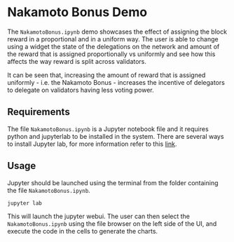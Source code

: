 # Nakamoto Bonus Demo

The `NakamotoBonus.ipynb` demo showcases the effect of assigning the block reward in a proportional and in a uniform way. The user is able to change using a widget the state of the delegations on the network and amount of the reward that is assigned proportionally vs uniformly and see how this affects the way reward is split across validators. 

It can be seen that, increasing the amount of reward that is assigned uniformly - i.e. the Nakamoto Bonus - increases the incentive of delegators to delegate on validators having less voting power.

## Requirements

The file `NakamotoBonus.ipynb` is a Jupyter notebook file and it requires python and jupyterlab to be installed in the system. There are several ways to install Jupyter lab, for more information refer to this [link](https://jupyterlab.readthedocs.io/en/stable/getting_started/installation.html).

## Usage

Jupyter should be launched using the terminal from the folder containing the file `NakamotoBonus.ipynb`.

```bash
jupyter lab
```

This will launch the jupyter webui. The user can then select the `NakamotoBonus.ipynb` using the file browser on the left side of the UI, and execute the code in the cells to generate the charts.
